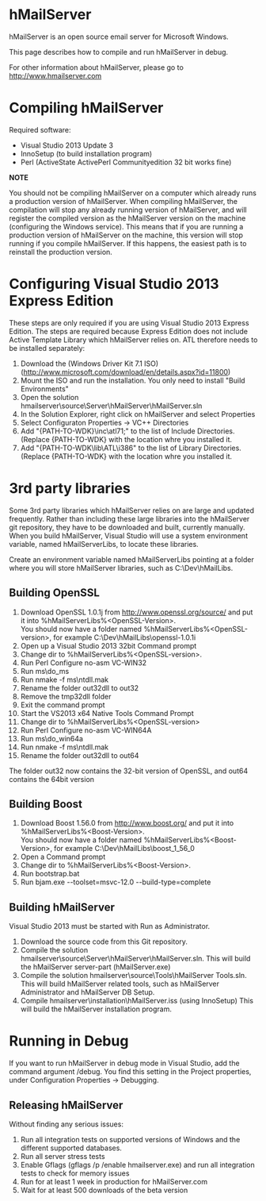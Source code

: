 hMailServer
===========

hMailServer is an open source email server for Microsoft Windows.

This page describes how to compile and run hMailServer in debug. 

For other information about hMailServer, please go to http://www.hmailserver.com

Compiling hMailServer
====================

Required software:

   * Visual Studio 2013 Update 3
   * InnoSetup (to build installation program)
   * Perl (ActiveState ActivePerl Communityedition 32 bit works fine)
   
**NOTE**

You should not be compiling hMailServer on a computer which already runs a production version of hMailServer. When compiling hMailServer, the compilation will stop any already running version of hMailServer, and will register the compiled version as the hMailServer version on the machine (configuring the Windows service). This means that if you are running a production version of hMailServer on the machine, this version will stop running if you compile hMailServer. If this happens, the easiest path is to reinstall the production version.

Configuring Visual Studio 2013 Express Edition
==============================================

These steps are only required if you are using Visual Studio 2013 Express Edition. The steps are required because Express Edition does not include Active Template Library which hMailServer relies on. ATL therefore needs to be installed separately:

1. Download the (Windows Driver Kit 7.1 ISO)(http://www.microsoft.com/download/en/details.aspx?id=11800)
2. Mount the ISO and run the installation. You only need to install "Build Environments"
4. Open the solution hmailserver\source\Server\hMailServer\hMailServer.sln
5. In the Solution Explorer, right click on hMailServer and select Properties
6. Select Configuraton Properties -> VC++ Directories
7. Add "{PATH-TO-WDK}\inc\atl71;" to the list of Include Directories. (Replace {PATH-TO-WDK} with the location whre you installed it.
8. Add "{PATH-TO-WDK\lib\ATL\i386" to the list of Library Directories.  (Replace {PATH-TO-WDK} with the location whre you installed it.

3rd party libraries
===================

Some 3rd party libraries which hMailServer relies on are large and updated frequently. Rather than including these large libraries into the hMailServer git repository, they have to be downloaded and built, currently manually. When you build hMailServer, Visual Studio will use a system environment variable, named hMailServerLibs, to locate these libraries.

Create an environment variable named hMailServerLibs pointing at a folder where you will store hMailServer libraries, such as C:\Dev\hMailLibs.

Building OpenSSL
----------------
1. Download OpenSSL 1.0.1j from http://www.openssl.org/source/ and put it into %hMailServerLibs%\<OpenSSL-Version>.  
   You should now have a folder named %hMailServerLibs%\<OpenSSL-version>, for example C:\Dev\hMailLibs\openssl-1.0.1i
2. Open up a Visual Studio 2013 32bit Command prompt
3. Change dir to %hMailServerLibs%\<OpenSSL-version>.
4. Run Perl Configure no-asm VC-WIN32
5. Run ms\do_ms
6. Run nmake -f ms\ntdll.mak
7. Rename the folder out32dll to out32
8. Remove the tmp32dll folder
8. Exit the command prompt
9. Start the VS2013 x64 Native Tools Command Prompt
10. Change dir to %hMailServerLibs%\<OpenSSL-version>
11. Run Perl Configure no-asm VC-WIN64A
12. Run ms\do_win64a
13. Run nmake -f ms\ntdll.mak
14. Rename the folder out32dll to out64

The folder out32 now contains the 32-bit version of OpenSSL, and out64 contains the 64bit version

Building Boost
--------------
1. Download Boost 1.56.0 from http://www.boost.org/ and put it into %hMailServerLibs%\<Boost-Version>.  
   You should now have a folder named %hMailServerLibs%\<Boost-Version>, for example C:\Dev\hMailLibs\boost_1_56_0
2. Open a Command prompt
3. Change dir to %hMailServerLibs%\<Boost-Version>.
4. Run bootstrap.bat
5. Run bjam.exe --toolset=msvc-12.0 --build-type=complete


Building hMailServer
--------------------

Visual Studio 2013 must be started with Run as Administrator.

1. Download the source code from this Git repository.
2. Compile the solution hmailserver\source\Server\hMailServer\hMailServer.sln.
   This will build the hMailServer server-part (hMailServer.exe)
3. Compile the solution hmailserver\source\Tools\hMailServer Tools.sln.
   This will build hMailServer related tools, such as hMailServer Administrator and hMailServer DB Setup.
4. Compile hmailserver\installation\hMailServer.iss (using InnoSetup)
   This will build the hMailServer installation program.

Running in Debug
==============================================

If you want to run hMailServer in debug mode in Visual Studio, add the command argument /debug. You find this setting in the Project properties, under Configuration Properties -> Debugging.

Releasing hMailServer
--------------------

Without finding any serious issues:

1. Run all integration tests on supported versions of Windows and the different supported databases. 
2. Run all server stress tests
3. Enable Gflags (gflags /p /enable hmailserver.exe) and run all integration tests to check for memory issues
4. Run for at least 1 week in production for hMailServer.com
5. Wait for at least 500 downloads of the beta version
